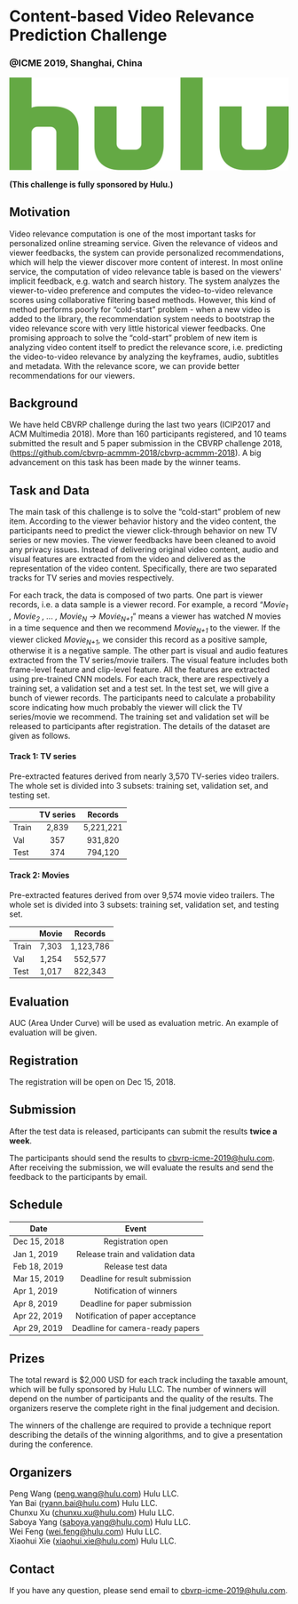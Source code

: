 # Content-based Video Relevance Prediction Challenge
### @ICME 2019, Shanghai, China
![](hulu_logo.png)

**(This challenge is fully sponsored by Hulu.)**

## Motivation

Video relevance computation is one of the most important tasks for personalized online streaming service. Given the relevance of videos and viewer feedbacks, the system can provide personalized recommendations, which will help the viewer discover more content of interest. In most online service, the computation of video relevance table is based on the viewers' implicit feedback, e.g. watch and search history. The system analyzes the viewer-to-video preference and computes the video-to-video relevance scores using collaborative filtering based methods. However, this kind of method performs poorly for “cold-start” problem - when a new video is added to the library, the recommendation system needs to bootstrap the video relevance score with very little historical viewer feedbacks. One promising approach to solve the “cold-start” problem of new item is analyzing video content itself to predict the relevance score, i.e. predicting the video-to-video relevance by analyzing the keyframes, audio, subtitles and metadata. With the relevance score, we can provide better recommendations for our viewers. 

## Background

We have held CBVRP challenge during the last two years (ICIP2017 and ACM Multimedia 2018). More than 160 participants registered, and 10 teams submitted the result and 5 paper submission in the CBVRP challenge 2018, (https://github.com/cbvrp-acmmm-2018/cbvrp-acmmm-2018). A big advancement on this task has been made by the winner teams.

## Task and Data

The main task of this challenge is to solve the “cold-start” problem of new item. According to the viewer behavior history and the video content, the participants need to predict the viewer click-through behavior on new TV series or new movies. The viewer feedbacks have been cleaned to avoid any privacy issues. Instead of delivering original video content, audio and visual features are extracted from the video and delivered as the representation of the video content. Specifically, there are two separated tracks for TV series and movies respectively.

For each track, the data is composed of two parts. One part is viewer records, i.e. a data sample is a viewer record. For example, a record “*Movie<sub>1</sub> , Movie<sub>2</sub> , ... , Movie<sub>N</sub>  ->  Movie<sub>N+1</sub>*” means a viewer has watched *N* movies in a time sequence and then we recommend *Movie<sub>N+1</sub>* to the viewer. If the viewer clicked *Movie<sub>N+1</sub>*, we consider this record as a positive sample, otherwise it is a negative sample. The other part is visual and audio features extracted from the TV series/movie trailers. The visual feature includes both frame-level feature and clip-level feature. All the features are extracted using pre-trained CNN models. For each track, there are respectively a training set, a validation set and a test set. In the test set, we will give a bunch of viewer records. The participants need to calculate a probability score indicating how much probably the viewer will click the TV series/movie we recommend. The training set and validation set will be released to participants after registration. The details of the dataset are given as follows.

#### Track 1: TV series

Pre-extracted features derived from nearly 3,570 TV-series video trailers. The whole set is divided into 3 subsets: training set, validation set, and testing set.

|           |  TV series |   Records   |
| --------- |:---------: |:-----------:|
|   Train   |   2,839    |  5,221,221  |
|   Val     |    357     |   931,820   |
|   Test    |    374     |   794,120   |


#### Track 2: Movies

Pre-extracted features derived from over 9,574 movie video trailers. The whole set is divided into 3 subsets: training set, validation set, and testing set.

|           |   Movie   |   Records   |
| --------- |:---------:|:-----------:|
|   Train   |   7,303   |  1,123,786  |
|   Val     |   1,254   |   552,577   |
|   Test    |   1,017   |   822,343   |


## Evaluation

AUC (Area Under Curve) will be used as evaluation metric. An example of evaluation will be given.

## Registration

The registration will be open on Dec 15, 2018.

## Submission

After the test data is released, participants can submit the results **twice a week**. 

The participants should send the results to cbvrp-icme-2019@hulu.com. After receiving the submission, we will evaluate the results and send the feedback to the participants by email.

## Schedule

|        Date       |                  Event               |
| ----------------- |:------------------------------------:|
|   Dec 15, 2018    | Registration open                    |
|   Jan 1, 2019     | Release train and validation data    | 
|   Feb 18, 2019    | Release test data                    |
|   Mar 15, 2019    | Deadline for result submission       |
|   Apr 1, 2019     | Notification of winners              |
|   Apr 8, 2019     | Deadline for paper submission        |
|   Apr 22, 2019    | Notification of paper acceptance     |
|   Apr 29, 2019    | Deadline for camera-ready papers     |

## Prizes

The total reward is $2,000 USD for each track including the taxable amount, which will be fully sponsored by Hulu LLC. The number of winners will depend on the number of participants and the quality of the results. The organizers reserve the complete right in the final judgement and decision.

The winners of the challenge are required to provide a technique report describing the details of the winning algorithms, and to give a presentation during the conference.

## Organizers

Peng Wang (peng.wang@hulu.com) Hulu LLC.\
Yan Bai (ryann.bai@hulu.com) Hulu LLC.\
Chunxu Xu (chunxu.xu@hulu.com) Hulu LLC.\
Saboya Yang (saboya.yang@hulu.com) Hulu LLC.\
Wei Feng (wei.feng@hulu.com) Hulu LLC.\
Xiaohui Xie (xiaohui.xie@hulu.com) Hulu LLC.

## Contact

If you have any question, please send email to cbvrp-icme-2019@hulu.com.
